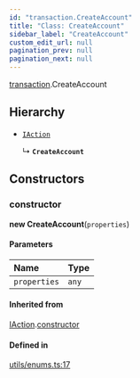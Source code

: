 ```yaml
---
id: "transaction.CreateAccount"
title: "Class: CreateAccount"
sidebar_label: "CreateAccount"
custom_edit_url: null
pagination_prev: null
pagination_next: null
---
```


[transaction](../modules/transaction.md).CreateAccount

## Hierarchy

- [`IAction`](transaction.IAction.md)

  ↳ **`CreateAccount`**

## Constructors

### constructor

**new CreateAccount**(`properties`)

#### Parameters

| Name | Type |
| :------ | :------ |
| `properties` | `any` |

#### Inherited from

[IAction](transaction.IAction.md).[constructor](transaction.IAction.md#constructor)

#### Defined in

[utils/enums.ts:17](https://github.com/maxhr/near--near-api-js/blob/57fed346/packages/near-api-js/src/utils/enums.ts#L17)
